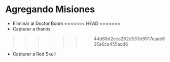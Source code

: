 # Agregando Misiones

* Eliminar al Doctor Boom
<<<<<<< HEAD
=======
* Capturar a thanos
>>>>>>> 44d88d2eca262c533d8917eaab635a6ca455acd6
* Capturar a Red Skull
